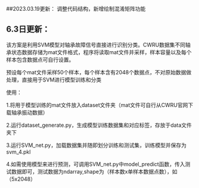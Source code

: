 ##2023.03.19更新：
调整代码结构，新增绘制混淆矩阵功能


## 6.3日更新：

该方案是利用SVM模型对轴承故障信号直接进行识别分类。CWRU数据集不同轴承状态数据存储为mat文件格式，程序将读取mat文件并采样，样本容量以及每个样本包含数据点可自行设置。

预设每个mat文件采样50个样本，每个样本含有2048个数据点，不对原始数据做处理，直接用于SVM进行模型训练和分类

使用：

1.将用于模型训练的mat文件放入dataset文件夹（mat文件可自行从CWRU官网下载轴承振动数据）
 
2.运行dataset_generate.py，生成模型训练数据集和对应标签，存放于data文件夹下
      
3.运行SVM_net.py，加载数据集并随即划分训练和测试集，训练模型并保存为svm_4.pkl
      
4.如需使用模型来进行预测，可调用SVM_net.py中model_predict函数，传入测试数据即可，测试数据为ndarray,shape为（样本数x单样本数据点数），如（5x2048）
